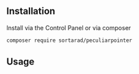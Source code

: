 
## Installation

Install via the Control Panel or via composer

```bash
composer require sortarad/peculiarpointer
```

## Usage
